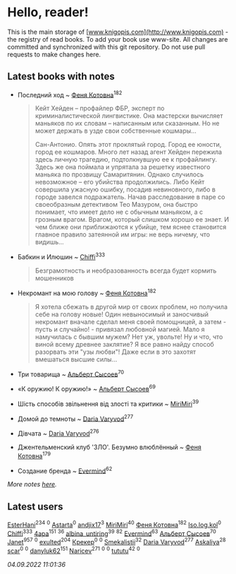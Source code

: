 # Hello, reader!
This is the main storage of [www.knigopis.com](http://www.knigopis.com) - the registry of read books.
To add your book use www-site. All changes are committed and synchronized with this git repository.
Do not use pull requests to make changes here.


## Latest books with notes
* Последний ход ~ [Феня Котовна](users/109/109746193906459706720-google)<sup>182</sup>
    > Кейт Хейден – профайлер ФБР, эксперт по криминалистической лингвистике. Она мастерски вычисляет маньяков по их словам – написанным или сказанным. Но не может держать в узде свои собственные кошмары…
    > 
    > Сан-Антонио. Опять этот проклятый город. Город ее юности, город ее кошмаров. Много лет назад агент Хейден пережила здесь личную трагедию, подтолкнувшую ее к профайлингу. Здесь же она поймала и упрятала за решетку известного маньяка по прозвищу Самаритянин. Однако случилось невозможное – его убийства продолжились. Либо Кейт совершила ужасную ошибку, посадив невиновного, либо в городе завелся подражатель. Начав расследование в паре со своеобразным детективом Тео Мазуром, она быстро понимает, что имеет дело не с обычным маньяком, а с грозным врагом. Врагом, который слишком хорошо ее знает. И чем ближе они приближаются к убийце, тем яснее становится главное правило затеянной им игры: не верь ничему, что видишь…

* Бабкин и Илюшин ~ [Chiffi](users/105/105831994080785626680-google)<sup>333</sup>
    > Безграмотность и необразованность всегда будет кормить мошенников

* Некромант на мою голову ~ [Феня Котовна](users/109/109746193906459706720-google)<sup>182</sup>
    > Я хотела сбежать в другой мир от своих проблем, но получила себе на голову новые! Один невыносимый и заносчивый некромант вначале сделал меня своей помощницей, а затем - пусть и случайно! - привязал любовной магией. Мало я намучилась с бывшим мужем? Нет уж, увольте! Ну и что, что виной всему древнее заклятие? Я все равно найду способ разорвать эти "узы любви"! Даже если в это захотят вмешаться высшие силы...

* Три товарища ~ [Альберт Сысоев](users/474/47446642-vkontakte)<sup>70</sup>

* «К оружию! К оружию!» ~ [Альберт Сысоев](users/474/47446642-vkontakte)<sup>69</sup>

* Шість способів звільнення від злості та критики ~ [MiriMiri](users/106/106107989792957993574-google)<sup>39</sup>

* Домой до темноты ~ [Daria Varyvod](users/829/829893410524253-facebook)<sup>277</sup>

* Дівчата ~ [Daria Varyvod](users/829/829893410524253-facebook)<sup>276</sup>

* Джентельменский клуб 'ЗЛО'. Безумно влюблённый ~ [Феня Котовна](users/109/109746193906459706720-google)<sup>179</sup>

* Создание бренда ~ [Evermind](users/302/302928912-vkontakte)<sup>62</sup>


_More notes [here](latest_books_with_notes.md)._


## Latest users
[EsterHani](users/305/30558181-vkontakte)<sup>234</sup> 
[](users/103/103781112563355048893-google)<sup>0</sup> 
[Astarta](users/109/109681260016308244905-google)<sup>0</sup> 
[andjix17](users/111/111107669790056792515-google)<sup>3</sup> 
[MiriMiri](users/106/106107989792957993574-google)<sup>40</sup> 
[Феня Котовна](users/109/109746193906459706720-google)<sup>182</sup> 
[Iso.log.kol](users/113/113724398602793467597-google)<sup>0</sup> 
[Chiffi](users/105/105831994080785626680-google)<sup>333</sup> 
[4apa](users/117/117392596378069249667-google)<sup>151</sup> 
[](users/118/118248226132797004598-google)<sup>36</sup> 
[albina_untiring](users/257/2579695-vkontakte)<sup>39</sup> 
[](users/153/1537586159620888-facebook)<sup>82</sup> 
[Evermind](users/302/302928912-vkontakte)<sup>63</sup> 
[Альберт Сысоев](users/474/47446642-vkontakte)<sup>70</sup> 
[Janet](users/108/108113656204404967440-google)<sup>957</sup> 
[](users/115/115449770062296431749-google)<sup>0</sup> 
[exulted](users/100/100599204551896265722-google)<sup>204</sup> 
[Крекер](users/491/491114705-vkontakte)<sup>0</sup> 
[](users/526/526199504-vkontakte)<sup>0</sup> 
[Smekalistii](users/864/86487125-vkontakte)<sup>32</sup> 
[Daria Varyvod](users/829/829893410524253-facebook)<sup>277</sup> 
[Askaliya](users/326/326783541-vkontakte)<sup>28</sup> 
[scar](users/305/305940291-vkontakte)<sup>0</sup> 
[](users/602/602594164-yandex)<sup>0</sup> 
[danyluk62](users/374/374149854-vkontakte)<sup>151</sup> 
[Naricev](users/107/107090515204537133928-google)<sup>271</sup> 
[](users/185/185675202-vkontakte)<sup>0</sup> 
[](users/108/108518651320113412154-google)<sup>0</sup> 
[tututu](users/135/135685382-vkontakte)<sup>42</sup> 
[](users/173/17316051423275515640-mailru)<sup>0</sup> 


_04.09.2022 11:01:36_
